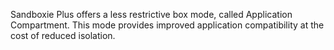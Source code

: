 Sandboxie Plus offers a less restrictive box mode, called Application Compartment. This mode provides improved application compatibility at the cost of reduced isolation.